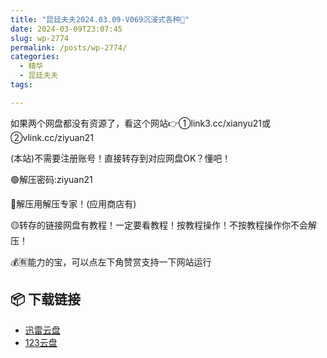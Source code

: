```yaml
---
title: "昆廷夫夫2024.03.09-V069沉浸式各种👅"
date: 2024-03-09T23:07:45
slug: wp-2774
permalink: /posts/wp-2774/
categories:
  - 精华
  - 昆廷夫夫
tags:

---
```


如果两个网盘都没有资源了，看这个网站👉①link3.cc/xianyu21或②vlink.cc/ziyuan21

(本站)不需要注册账号！直接转存到对应网盘OK？懂吧！

🟢解压密码:ziyuan21

🔵解压用解压专家！(应用商店有)

🟡转存的链接网盘有教程！一定要看教程！按教程操作！不按教程操作你不会解压！

💰🈶能力的宝，可以点左下角赞赏支持一下网站运行

## 📦 下载链接
- [迅雷云盘](https://blziyuan21.com/pay-download/2774?key=dea9b819c1&down_id=0)
- [123云盘](https://blziyuan21.com/pay-download/2774?key=dea9b819c1&down_id=1)

